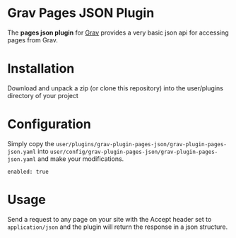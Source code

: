 # Grav Pages JSON Plugin

The **pages json plugin** for [Grav](http://github.com/getgrav/grav) provides a very basic json api for accessing pages from Grav.

# Installation

Download and unpack a zip (or clone this repository) into the user/plugins directory of your project

# Configuration

Simply copy the `user/plugins/grav-plugin-pages-json/grav-plugin-pages-json.yaml` into `user/config/grav-plugin-pages-json/grav-plugin-pages-json.yaml` and make your modifications.

```
enabled: true
```

# Usage

Send a request to any page on your site with the Accept header set to `application/json` and the plugin will return the response in a json structure.